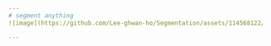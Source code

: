 ```yaml
---
# segment anything
![image](https://github.com/Lee-ghwan-ho/Segmentation/assets/114568122/282768a9-ecb6-49f8-9acd-777c2325c007)

---
```

